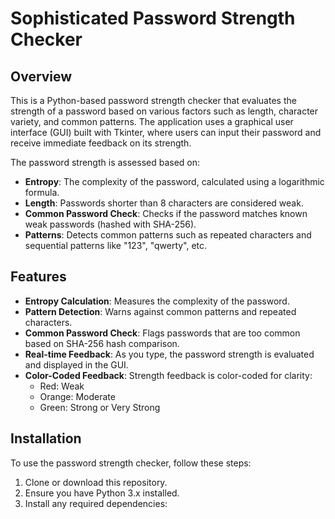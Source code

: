 # Sophisticated Password Strength Checker

## Overview

This is a Python-based password strength checker that evaluates the strength of a password based on various factors such as length, character variety, and common patterns. The application uses a graphical user interface (GUI) built with Tkinter, where users can input their password and receive immediate feedback on its strength.

The password strength is assessed based on:
- **Entropy**: The complexity of the password, calculated using a logarithmic formula.
- **Length**: Passwords shorter than 8 characters are considered weak.
- **Common Password Check**: Checks if the password matches known weak passwords (hashed with SHA-256).
- **Patterns**: Detects common patterns such as repeated characters and sequential patterns like "123", "qwerty", etc.

## Features
- **Entropy Calculation**: Measures the complexity of the password.
- **Pattern Detection**: Warns against common patterns and repeated characters.
- **Common Password Check**: Flags passwords that are too common based on SHA-256 hash comparison.
- **Real-time Feedback**: As you type, the password strength is evaluated and displayed in the GUI.
- **Color-Coded Feedback**: Strength feedback is color-coded for clarity:
  - Red: Weak
  - Orange: Moderate
  - Green: Strong or Very Strong

## Installation

To use the password strength checker, follow these steps:

1. Clone or download this repository.
2. Ensure you have Python 3.x installed.
3. Install any required dependencies:


